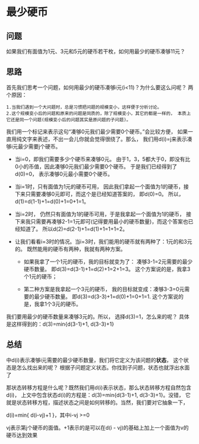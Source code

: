 # 最少硬币

## 问题

如果我们有面值为1元、3元和5元的硬币若干枚，如何用最少的硬币凑够11元？ 

## 思路

首先我们思考一个问题，如何用最少的硬币凑够i元(i<11)？为什么要这么问呢？ 两个原因：

    1.当我们遇到一个大问题时，总是习惯把问题的规模变小，这样便于分析讨论。 
    2.这个规模变小后的问题和原来的问题是同质的，除了规模变小，其它的都是一样的， 本质上它还是同一个问题(规模变小后的问题其实是原问题的子问题)。
    

我们用一个标记来表示这句“凑够0元我们最少需要0个硬币。”会比较方便，
如果一直用纯文字来表述，不出一会儿你就会觉得很绕了。那么， 我们用d(i)=j来表示凑够i元最少需要j个硬币。

- 当i=0，即我们需要多少个硬币来凑够0元。 由于1，3，5都大于0，即没有比0小的币值，因此凑够0元我们最少需要0个硬币。 
于是我们已经得到了d(0)=0， 表示凑够0元最小需要0个硬币。

- 当i=1时，只有面值为1元的硬币可用， 因此我们拿起一个面值为1的硬币，接下来只需要凑够0元即可，而这个是已经知道答案的， 即d(0)=0。
所以，d(1)=d(1-1)+1=d(0)+1=0+1=1。

- 当i=2时， 仍然只有面值为1的硬币可用，于是我拿起一个面值为1的硬币， 
接下来我只需要再凑够2-1=1元即可(记得要用最小的硬币数量)，而这个答案也已经知道了。 
所以d(2)=d(2-1)+1=d(1)+1=1+1=2。

- 让我们看看i=3时的情况。当i=3时，我们能用的硬币就有两种了：1元的和3元的。 
既然能用的硬币有两种，我就有两种方案。

    - 如果我拿了一个1元的硬币，我的目标就变为了： 凑够3-1=2元需要的最少硬币数量。
    即d(3)=d(3-1)+1=d(2)+1=2+1=3。 这个方案说的是，我拿3个1元的硬币；

    - 第二种方案是我拿起一个3元的硬币， 我的目标就变成：凑够3-3=0元需要的最少硬币数量。
    即d(3)=d(3-3)+1=d(0)+1=0+1=1. 这个方案说的是，我拿1个3元的硬币。

我们要用最少的硬币数量来凑够3元的。所以， 选择d(3)=1，怎么来的呢？
具体是这样得到的：d(3)=min{d(3-1)+1, d(3-3)+1} 

## 总结

中d(i)表示凑够i元需要的最少硬币数量，我们将它定义为该问题的**状态**， 这个状态是怎么找出来的呢？
根据子问题定义状态。你找到子问题，状态也就浮出水面了

那状态转移方程是什么呢？既然我们用d(i)表示状态，那么状态转移方程自然包含d(i)， 
上文中包含状态d(i)的方程是：d(3)=min{d(3-1)+1, d(3-3)+1}。没错， 
它就是状态转移方程，描述状态之间是如何转移的。当然，我们要对它抽象一下，
  
  d(i)=min{ d(i-vj)+1 }，其中i-vj >=0
  
vj表示第j个硬币的面值。+1表示的是可以在d(i - vj)的基础上加上一个面值为v的硬币达到效果

 
